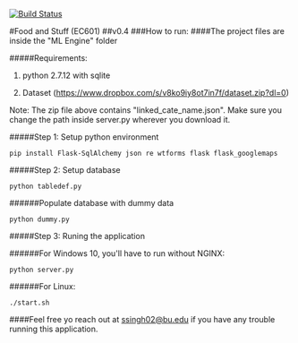 [![Build Status](https://travis-ci.org/Yelp/dataset-examples.svg)](https://travis-ci.org/Yelp/dataset-examples)

#Food and Stuff (EC601)
##v0.4 
###How to run:
####The project files are inside the "ML Engine" folder

#####Requirements: 

1. python 2.7.12 with sqlite

2. Dataset (https://www.dropbox.com/s/v8ko9iy8ot7in7f/dataset.zip?dl=0)

Note: The zip file above contains "linked_cate_name.json". Make sure you change the path inside server.py wherever you download it.

#####Step 1: Setup python environment
```
pip install Flask-SqlAlchemy json re wtforms flask flask_googlemaps
```

#####Step 2: Setup database
```
python tabledef.py
```

######Populate database with dummy data
```
python dummy.py
```

#####Step 3: Runing the application

######For Windows 10, you'll have to run without NGINX: 
```
python server.py
```
######For Linux: 
```
./start.sh
```

####Feel free yo reach out at ssingh02@bu.edu if you have any trouble running this application.
